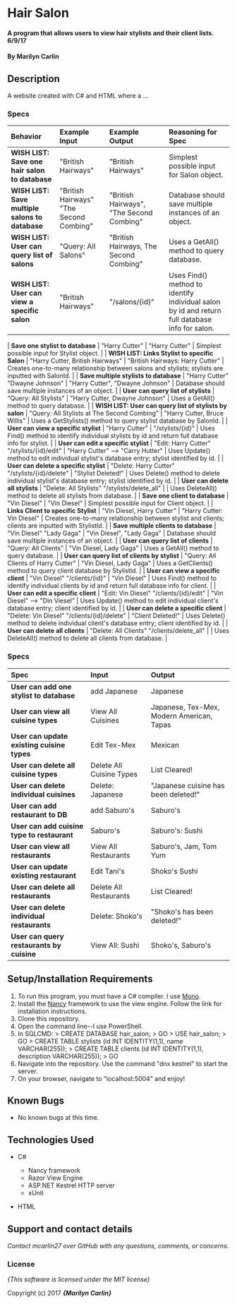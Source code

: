 # Hair Salon

#### A program that allows users to view hair stylists and their client lists. 6/9/17

#### By **Marilyn Carlin**

## Description

A website created with C# and HTML where a ...

### Specs
| Behavior | Example Input | Example Output | Reasoning for Spec |
| :-------------     | :------------- | :------------- | :------------- |
| **WISH LIST: Save one hair salon to database** | "British Hairways" | "British Hairways" | Simplest possible input for Salon object. |
| **WISH LIST: Save multiple salons to database** | "British Hairways" "The Second Combing" | "British Hairways", "The Second Combing" | Database should save multiple instances of an object. |
| **WISH LIST: User can query list of salons** | "Query: All Salons" | "British Hairways, The Second Combing" | Uses a GetAll() method to query database. |
| **WISH LIST: User can view a specific salon** | "British Hairways" | "/salons/{id}" | Uses Find() method to identify individual salon by id and return full database info for salon. |

| **Save one stylist to database** | "Harry Cutter" | "Harry Cutter" | Simplest possible input for Stylist object. |
| **WISH LIST: Links Stylist to specific Salon** | "Harry Cutter, British Hairways" | "British Hairways: Harry Cutter" | Creates one-to-many relationship between salons and stylists; stylists are inputted with SalonId. |
| **Save multiple stylists to database** | "Harry Cutter" "Dwayne Johnson" | "Harry Cutter", "Dwayne Johnson" | Database should save multiple instances of an object. |
| **User can query list of stylists** | "Query: All Stylists" | "Harry Cutter, Dwayne Johnson" | Uses a GetAll() method to query database. |
| **WISH LIST: User can query list of stylists by salon** | "Query: All Stylists at The Second Combing" | "Harry Cutter, Bruce Willis" | Uses a GetStylists() method to query stylist database by SalonId. |
| **User can view a specific stylist** | "Harry Cutter" | "/stylists/{id}" | Uses Find() method to identify individual stylists by id and return full database info for stylist. |
| **User can edit a specific stylist** | "Edit: Harry Cutter" "/stylists/{id}/edit" | "Harry Cutter" --> "Carry Hutter" | Uses Update() method to edit individual stylist's database entry; stylist identified by id. |
| **User can delete a specific stylist** | "Delete: Harry Cutter" "/stylists/{id}/delete" | "Stylist Deleted!" | Uses Delete() method to delete individual stylist's database entry; stylist identified by id. |
| **User can delete all stylists** | "Delete: All Stylists" "/stylists/delete_all" |  | Uses DeleteAll() method to delete all stylists from database. |
| **Save one client to database** | "Vin Diesel" | "Vin Diesel" | Simplest possible input for Client object. |
| **Links Client to specific Stylist** | "Vin Diesel, Harry Cutter" | "Harry Cutter: Vin Diesel" | Creates one-to-many relationship between stylist and clients; clients are inputted with StylistId. |
| **Save multiple clients to database** | "Vin Diesel" "Lady Gaga" | "Vin Diesel", "Lady Gaga" | Database should save multiple instances of an object. |
| **User can query list of clients** | "Query: All Clients" | "Vin Diesel, Lady Gaga" | Uses a GetAll() method to query database. |
| **User can query list of clients by stylist** | "Query: All Clients of Harry Cutter" | "Vin Diesel, Lady Gaga" | Uses a GetClients() method to query client database by StylistId. |
| **User can view a specific client** | "Vin Diesel" "/clients/{id}" | "Vin Diesel" | Uses Find() method to identify individual clients by id and return full database info for client. |
| **User can edit a specific client** | "Edit: Vin Diesel" "/clients/{id}/edit" | "Vin Diesel" --> "Din Viesel" | Uses Update() method to edit individual client's database entry; client identified by id. |
| **User can delete a specific client** | "Delete: Vin Diesel" "/clients/{id}/delete" | "Client Deleted!" | Uses Delete() method to delete individual client's database entry; client identified by id. |
| **User can delete all clients** | "Delete: All Clients" "/clients/delete_all" |  | Uses DeleteAll() method to delete all clients from database. |


### Specs
| Spec | Input | Output |
| :-------------     | :------------- | :------------- |
| **User can add one stylist to database** | add Japanese | Japanese |
| **User can view all cuisine types** | View All Cuisines  | Japanese, Tex-Mex, Modern American, Tapas |
| **User can update existing cuisine types**| Edit Tex-Mex | Mexican |
| **User can delete all cuisine types**| Delete All Cuisine Types | List Cleared! |
| **User can delete individual cuisines** | Delete: Japanese | "Japanese cuisine has been deleted!" |
| **User can add restaurant to DB** | add Saburo's | Saburo's |
| **User can add cuisine type to restaurant** | Saburo's | Saburo's: Sushi |
| **User can view all restaurants** | View All Restaurants  | Saburo's, Jam, Tom Yum |
| **User can update existing restaurant**| Edit Tani's | Shoko's Sushi |
| **User can delete all restaurants**| Delete All Restaurants | List Cleared! |
| **User can delete individual restaurants** | Delete: Shoko's | "Shoko's has been deleted!" |
| **User can query restaurants by cuisine** | View All: Sushi | Shoko's, Saburo's |

## Setup/Installation Requirements

1. To run this program, you must have a C# compiler. I use [Mono](http://www.mono-project.com).
2. Install the [Nancy](http://nancyfx.org/) framework to use the view engine. Follow the link for installation instructions.
3. Clone this repository.
4. Open the command line--I use PowerShell.
5. In SQLCMD: > CREATE DATABASE hair_salon; > GO > USE hair_salon; > GO > CREATE TABLE stylists (id INT IDENTITY(1,1), name VARCHAR(255)); > CREATE TABLE clients (id INT IDENTITY(1,1), description VARCHAR(255)); > GO
6. Navigate into the repository. Use the command "dnx kestrel" to start the server.
7. On your browser, navigate to "localhost:5004" and enjoy!

## Known Bugs
* No known bugs at this time.

## Technologies Used
* C#
  * Nancy framework
  * Razor View Engine
  * ASP.NET Kestrel HTTP server
  * xUnit

* HTML

## Support and contact details

_Contact mcarlin27 over GitHub with any questions, comments, or concerns._

### License

*{This software is licensed under the MIT license}*

Copyright (c) 2017 **_{Marilyn Carlin}_**
